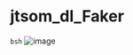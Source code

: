 # jtsom_dl_Faker
``` bsh ``` 
![image](https://github.com/user-attachments/assets/0adee158-2c74-49b8-beea-193acaffe415)

